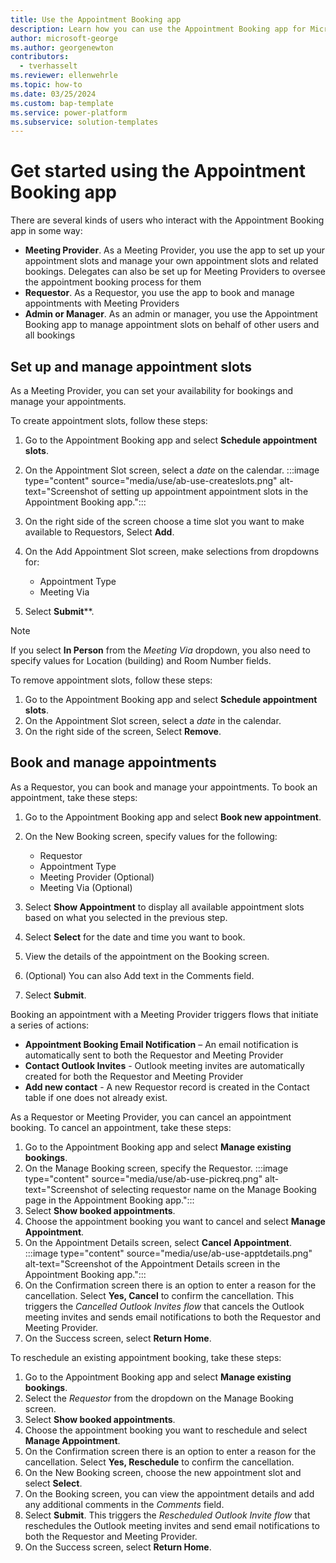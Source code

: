 ```yaml
---
title: Use the Appointment Booking app
description: Learn how you can use the Appointment Booking app for Microsoft Power Platform to streamline and automate managing your appointments.
author: microsoft-george
ms.author: georgenewton
contributors:
  - tverhasselt
ms.reviewer: ellenwehrle
ms.topic: how-to
ms.date: 03/25/2024
ms.custom: bap-template
ms.service: power-platform
ms.subservice: solution-templates
---
```


# Get started using the Appointment Booking app

There are several kinds of users who interact with the Appointment Booking app in some way:

- **Meeting Provider**. As a Meeting Provider, you use the app to set up your appointment slots and manage your own appointment slots and related bookings. Delegates can also be set up for Meeting Providers to oversee the appointment booking process for them
- **Requestor**. As a Requestor, you use the app to book and manage appointments with Meeting Providers
- **Admin or Manager**. As an admin or manager, you use the Appointment Booking app to manage appointment slots on behalf of other users and all bookings

## Set up and manage appointment slots

As a Meeting Provider, you can set your availability for bookings and manage your appointments.  

To create appointment slots, follow these steps:

1. Go to the Appointment Booking app and select **Schedule appointment slots**.
1. On the Appointment Slot screen, select a *date* on the calendar.
    :::image type="content" source="media/use/ab-use-createslots.png" alt-text="Screenshot of setting up appointment appointment slots in the Appointment Booking app.":::
1. On the right side of the screen choose a time slot you want to make available to Requestors, Select **Add**.
1. On the Add Appointment Slot screen, make selections from dropdowns for:

    - Appointment Type
    - Meeting Via
1. Select **Submit****.

> [!NOTE]
> If you select **In Person** from the *Meeting Via* dropdown, you also need to specify values for Location (building) and Room Number fields.

To remove appointment slots, follow these steps:

1. Go to the Appointment Booking app and select **Schedule appointment slots**.
1. On the Appointment Slot screen, select a *date* in the calendar.
1. On the right side of the screen, Select **Remove**.

## Book and manage appointments

As a Requestor, you can book and manage your appointments. To book an appointment, take these steps:

1. Go to the Appointment Booking app and select **Book new appointment**.
1. On the New Booking screen, specify values for the following:

    - Requestor
    - Appointment Type
    - Meeting Provider (Optional)
    - Meeting Via (Optional)

1. Select **Show Appointment** to display all available appointment slots based on what you selected in the previous step.
1. Select **Select** for the date and time you want to book.
1. View the details of the appointment on the Booking screen.
1. (Optional) You can also Add text in the Comments field.
1. Select **Submit**.

Booking an appointment with a Meeting Provider triggers flows that initiate a series of actions:

- **Appointment Booking Email Notification** – An email notification is automatically sent to both the Requestor and Meeting Provider
- **Contact Outlook Invites** - Outlook meeting invites are automatically created for both the Requestor and Meeting Provider
- **Add new contact** - A new Requestor record is created in the Contact table if one does not already exist.

As a  Requestor or Meeting Provider, you can cancel an appointment booking. To cancel an appointment, take these steps:

1. Go to the Appointment Booking app and select **Manage existing bookings**.
1. On the Manage Booking screen, specify the Requestor.
:::image type="content" source="media/use/ab-use-pickreq.png" alt-text="Screenshot of selecting requestor name on the Manage Booking page in the Appointment Booking app.":::
1. Select **Show booked appointments**.
1. Choose the appointment booking you want to cancel and select **Manage Appointment**.
1. On the Appointment Details screen, select **Cancel Appointment**.
:::image type="content" source="media/use/ab-use-apptdetails.png" alt-text="Screenshot of the Appointment Details screen in the Appointment Booking app.":::
1. On the Confirmation screen there is an option to enter a reason for the cancellation. Select **Yes, Cancel** to confirm the cancellation. This triggers the *Cancelled Outlook Invites flow* that cancels the Outlook meeting invites and sends email notifications to both the Requestor and Meeting Provider.
1. On the Success screen, select **Return Home**.

To reschedule an existing appointment booking, take these steps:

1. Go to the Appointment Booking app and select **Manage existing bookings**.
1. Select the *Requestor* from the dropdown on the Manage Booking screen.
1. Select **Show booked appointments**.
1. Choose the appointment booking you want to reschedule and select **Manage Appointment**.
1. On the Confirmation screen there is an option to enter a reason for the cancellation. Select **Yes, Reschedule** to confirm the cancellation.
1. On the New Booking screen, choose the new appointment slot and select **Select**.
1. On the Booking screen, you can view the appointment details and add any additional comments in the *Comments* field.
1. Select **Submit**. This triggers the *Rescheduled Outlook Invite flow* that reschedules the Outlook meeting invites and send email notifications to both the Requestor and Meeting Provider.
1. On the Success screen, select **Return Home**.
